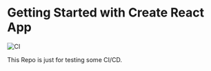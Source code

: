 # Getting Started with Create React App

![CI](https://github.com/mrxrinc/CI-CD-React/actions/workflows/ci.yml/badge.svg)

This Repo is just for testing some CI/CD.
